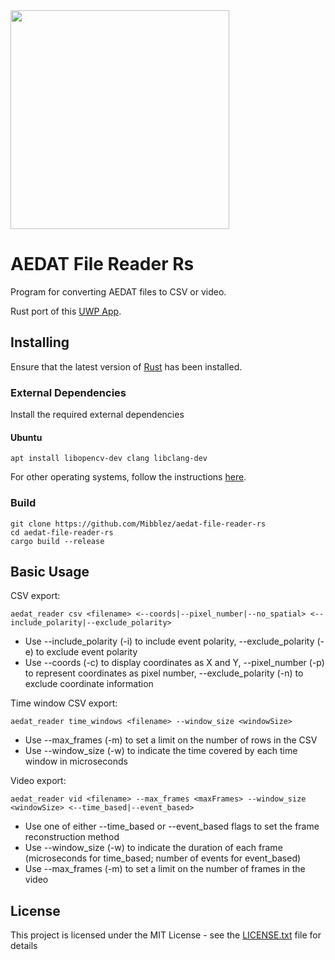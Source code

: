<a href="https://forthebadge.com/">
<img src="https://forthebadge.com/images/badges/60-percent-of-the-time-works-every-time.svg" width="350">
</a>

# AEDAT File Reader Rs

Program for converting AEDAT files to CSV or video.

Rust port of this [UWP App](https://github.com/MartinNowak96/AEDAT-File-Reader).

## Installing

Ensure that the latest version of [Rust](https://www.rust-lang.org/tools/install) has been installed.

### External Dependencies

Install the required external dependencies
#### Ubuntu
```
apt install libopencv-dev clang libclang-dev
```
For other operating systems, follow the instructions [here](https://github.com/twistedfall/opencv-rust/blob/master/INSTALL.md).

### Build

```
git clone https://github.com/Mibblez/aedat-file-reader-rs
cd aedat-file-reader-rs
cargo build --release
```

## Basic Usage

CSV export:
```
aedat_reader csv <filename> <--coords|--pixel_number|--no_spatial> <--include_polarity|--exclude_polarity>
```

* Use --include_polarity (-i) to include event polarity, --exclude_polarity (-e) to exclude event polarity
* Use --coords (-c) to display coordinates as X and Y, --pixel_number (-p) to represent coordinates as pixel number, --exclude_polarity (-n) to exclude coordinate information

Time window CSV export:
```
aedat_reader time_windows <filename> --window_size <windowSize> 
```

* Use --max_frames (-m) to set a limit on the number of rows in the CSV
* Use --window_size (-w) to indicate the time covered by each time window in microseconds

Video export:
```
aedat_reader vid <filename> --max_frames <maxFrames> --window_size <windowSize> <--time_based|--event_based>
```

* Use one of either --time_based or --event_based flags to set the frame reconstruction method
* Use --window_size (-w) to indicate the duration of each frame (microseconds for time_based; number of events for event_based)
* Use --max_frames (-m) to set a limit on the number of frames in the video





## License

This project is licensed under the MIT License - see the [LICENSE.txt](LICENSE.txt) file for details
